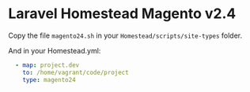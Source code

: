 # Laravel Homestead Magento v2.4

Copy the file `magento24.sh` in your `Homestead/scripts/site-types` folder.

And in your Homestead.yml:

```yaml
  - map: project.dev
    to: /home/vagrant/code/project
    type: magento24
```
